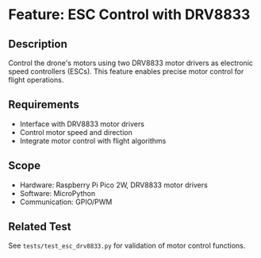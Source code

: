 # Feature: ESC Control with DRV8833

## Description
Control the drone's motors using two DRV8833 motor drivers as electronic speed controllers (ESCs). This feature enables precise motor control for flight operations.

## Requirements
- Interface with DRV8833 motor drivers
- Control motor speed and direction
- Integrate motor control with flight algorithms

## Scope
- Hardware: Raspberry Pi Pico 2W, DRV8833 motor drivers
- Software: MicroPython
- Communication: GPIO/PWM

## Related Test
See `tests/test_esc_drv8833.py` for validation of motor control functions.

